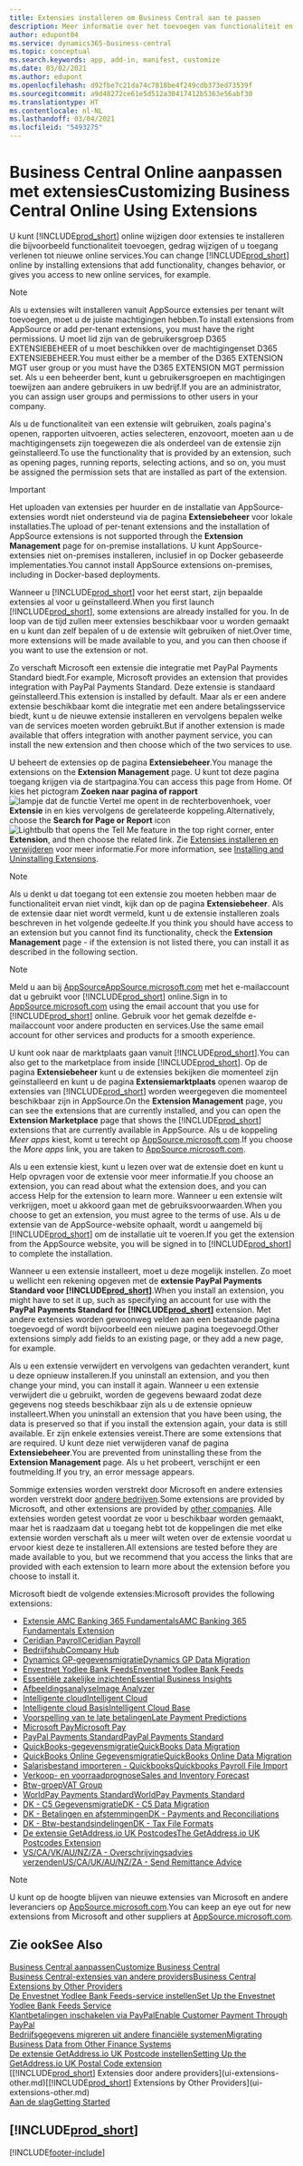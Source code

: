 ```yaml
---
title: Extensies installeren om Business Central aan te passen
description: Meer informatie over het toevoegen van functionaliteit en het aanpassen van Business Central door extensies te installeren.
author: edupont04
ms.service: dynamics365-business-central
ms.topic: conceptual
ms.search.keywords: app, add-in, manifest, customize
ms.date: 03/02/2021
ms.author: edupont
ms.openlocfilehash: d92fbe7c21da74c7818be4f249cdb373ed73539f
ms.sourcegitcommit: a9d48272ce61e5d512a30417412b5363e56abf30
ms.translationtype: HT
ms.contentlocale: nl-NL
ms.lasthandoff: 03/04/2021
ms.locfileid: "5493275"
---
```

# <a name="customizing-business-central-online-using-extensions"></a><span data-ttu-id="e43f6-103">Business Central Online aanpassen met extensies</span><span class="sxs-lookup"><span data-stu-id="e43f6-103">Customizing Business Central Online Using Extensions</span></span>

<span data-ttu-id="e43f6-104">U kunt [!INCLUDE[prod_short](includes/prod_short.md)] online wijzigen door extensies te installeren die bijvoorbeeld functionaliteit toevoegen, gedrag wijzigen of u toegang verlenen tot nieuwe online services.</span><span class="sxs-lookup"><span data-stu-id="e43f6-104">You can change [!INCLUDE[prod_short](includes/prod_short.md)] online by installing extensions that add functionality, changes behavior, or gives you access to new online services, for example.</span></span>

> [!NOTE]
> <span data-ttu-id="e43f6-105">Als u extensies wilt installeren vanuit AppSource extensies per tenant wilt toevoegen, moet u de juiste machtigingen hebben.</span><span class="sxs-lookup"><span data-stu-id="e43f6-105">To install extensions from AppSource or add per-tenant extensions, you must have the right permissions.</span></span> <span data-ttu-id="e43f6-106">U moet lid zijn van de gebruikersgroep D365 EXTENSIEBEHEER of u moet beschikken over de machtigingenset D365 EXTENSIEBEHEER.</span><span class="sxs-lookup"><span data-stu-id="e43f6-106">You must either be a member of the D365 EXTENSION MGT user group or you must have the D365 EXTENSION MGT permission set.</span></span> <span data-ttu-id="e43f6-107">Als u een beheerder bent, kunt u gebruikersgroepen en machtigingen toewijzen aan andere gebruikers in uw bedrijf.</span><span class="sxs-lookup"><span data-stu-id="e43f6-107">If you are an administrator, you can assign user groups and permissions to other users in your company.</span></span>

<span data-ttu-id="e43f6-108">Als u de functionaliteit van een extensie wilt gebruiken, zoals pagina's openen, rapporten uitvoeren, acties selecteren, enzovoort, moeten aan u de machtigingensets zijn toegewezen die als onderdeel van de extensie zijn geïnstalleerd.</span><span class="sxs-lookup"><span data-stu-id="e43f6-108">To use the functionality that is provided by an extension, such as opening pages, running reports, selecting actions, and so on, you must be assigned the permission sets that are installed as part of the extension.</span></span>

> [!IMPORTANT]  
> <span data-ttu-id="e43f6-109">Het uploaden van extensies per huurder en de installatie van AppSource-extensies wordt niet ondersteund via de pagina **Extensiebeheer** voor lokale installaties.</span><span class="sxs-lookup"><span data-stu-id="e43f6-109">The upload of per-tenant extensions and the installation of AppSource extensions is not supported through the **Extension Management** page for on-premise installations.</span></span> <span data-ttu-id="e43f6-110">U kunt AppSource-extensies niet on-premises installeren, inclusief in op Docker gebaseerde implementaties.</span><span class="sxs-lookup"><span data-stu-id="e43f6-110">You cannot install AppSource extensions on-premises, including in Docker-based deployments.</span></span>

<span data-ttu-id="e43f6-111">Wanneer u [!INCLUDE[prod_short](includes/prod_short.md)] voor het eerst start, zijn bepaalde extensies al voor u geïnstalleerd.</span><span class="sxs-lookup"><span data-stu-id="e43f6-111">When you first launch [!INCLUDE[prod_short](includes/prod_short.md)], some extensions are already installed for you.</span></span> <span data-ttu-id="e43f6-112">In de loop van de tijd zullen meer extensies beschikbaar voor u worden gemaakt en u kunt dan zelf bepalen of u de extensie wilt gebruiken of niet.</span><span class="sxs-lookup"><span data-stu-id="e43f6-112">Over time, more extensions will be made available to you, and you can then choose if you want to use the extension or not.</span></span>

<span data-ttu-id="e43f6-113">Zo verschaft Microsoft een extensie die integratie met PayPal Payments Standard biedt.</span><span class="sxs-lookup"><span data-stu-id="e43f6-113">For example, Microsoft provides an extension that provides integration with PayPal Payments Standard.</span></span> <span data-ttu-id="e43f6-114">Deze extensie is standaard geïnstalleerd.</span><span class="sxs-lookup"><span data-stu-id="e43f6-114">This extension is installed by default.</span></span>
<span data-ttu-id="e43f6-115">Maar als er een andere extensie beschikbaar komt die integratie met een andere betalingsservice biedt, kunt u de nieuwe extensie installeren en vervolgens bepalen welke van de services moeten worden gebruikt.</span><span class="sxs-lookup"><span data-stu-id="e43f6-115">But if another extension is made available that offers integration with another payment service, you can install the new extension and then choose which of the two services to use.</span></span>  

<span data-ttu-id="e43f6-116">U beheert de extensies op de pagina **Extensiebeheer**.</span><span class="sxs-lookup"><span data-stu-id="e43f6-116">You manage the extensions on the **Extension Management** page.</span></span> <span data-ttu-id="e43f6-117">U kunt tot deze pagina toegang krijgen via de startpagina.</span><span class="sxs-lookup"><span data-stu-id="e43f6-117">You can access this page from Home.</span></span> <span data-ttu-id="e43f6-118">Of kies het pictogram **Zoeken naar pagina of rapport** ![lampje dat de functie Vertel me opent](media/ui-search/search_small.png "Vertel me wat u wilt doen") in de rechterbovenhoek, voer **Extensie** in en kies vervolgens de gerelateerde koppeling.</span><span class="sxs-lookup"><span data-stu-id="e43f6-118">Alternatively, choose the **Search for Page or Report** icon ![Lightbulb that opens the Tell Me feature](media/ui-search/search_small.png "Tell me what you want to do") in the top right corner, enter **Extension**, and then choose the related link.</span></span> <span data-ttu-id="e43f6-119">Zie [Extensies installeren en verwijderen](ui-extensions-install-uninstall.md) voor meer informatie.</span><span class="sxs-lookup"><span data-stu-id="e43f6-119">For more information, see [Installing and Uninstalling Extensions](ui-extensions-install-uninstall.md).</span></span>

> [!NOTE]  
> <span data-ttu-id="e43f6-120">Als u denkt u dat toegang tot een extensie zou moeten hebben maar de functionaliteit ervan niet vindt, kijk dan op de pagina **Extensiebeheer**. Als de extensie daar niet wordt vermeld, kunt u de extensie installeren zoals beschreven in het volgende gedeelte.</span><span class="sxs-lookup"><span data-stu-id="e43f6-120">If you think you should have access to an extension but you cannot find its functionality, check the **Extension Management** page - if the extension is not listed there, you can install it as described in the following section.</span></span>  

> [!NOTE]  
> <span data-ttu-id="e43f6-121">Meld u aan bij [AppSourceAppSource.microsoft.com](https://appsource.microsoft.com/) met het e-mailaccount dat u gebruikt voor [!INCLUDE[prod_short](includes/prod_short.md)] online.</span><span class="sxs-lookup"><span data-stu-id="e43f6-121">Sign in to [AppSource.microsoft.com](https://appsource.microsoft.com/) using the email account that you use for [!INCLUDE[prod_short](includes/prod_short.md)] online.</span></span> <span data-ttu-id="e43f6-122">Gebruik voor het gemak dezelfde e-mailaccount voor andere producten en services.</span><span class="sxs-lookup"><span data-stu-id="e43f6-122">Use the same email account for other services and products for a smooth experience.</span></span>  

<span data-ttu-id="e43f6-123">U kunt ook naar de marktplaats gaan vanuit [!INCLUDE[prod_short](includes/prod_short.md)].</span><span class="sxs-lookup"><span data-stu-id="e43f6-123">You can also get to the marketplace from inside [!INCLUDE[prod_short](includes/prod_short.md)].</span></span> <span data-ttu-id="e43f6-124">Op de pagina **Extensiebeheer** kunt u de extensies bekijken die momenteel zijn geïnstalleerd en kunt u de pagina **Extensiemarktplaats** openen waarop de extensies van [!INCLUDE[prod_short](includes/prod_short.md)] worden weergegeven die momenteel beschikbaar zijn in AppSource.</span><span class="sxs-lookup"><span data-stu-id="e43f6-124">On the **Extension Management** page, you can see the extensions that are currently installed, and you can open the **Extension Marketplace** page that shows the [!INCLUDE[prod_short](includes/prod_short.md)] extensions that are currently available in AppSource.</span></span> <span data-ttu-id="e43f6-125">Als u de koppeling *Meer apps* kiest, komt u terecht op [AppSource.microsoft.com](https://appsource.microsoft.com/marketplace/apps?product=dynamics-365%3Bdynamics-365-business-central&page=1).</span><span class="sxs-lookup"><span data-stu-id="e43f6-125">If you choose the *More apps* link, you are taken to [AppSource.microsoft.com](https://appsource.microsoft.com/marketplace/apps?product=dynamics-365%3Bdynamics-365-business-central&page=1).</span></span>  

<span data-ttu-id="e43f6-126">Als u een extensie kiest, kunt u lezen over wat de extensie doet en kunt u Help opvragen voor de extensie voor meer informatie.</span><span class="sxs-lookup"><span data-stu-id="e43f6-126">If you choose an extension, you can read about what the extension does, and you can access Help for the extension to learn more.</span></span> <span data-ttu-id="e43f6-127">Wanneer u een extensie wilt verkrijgen, moet u akkoord gaan met de gebruiksvoorwaarden.</span><span class="sxs-lookup"><span data-stu-id="e43f6-127">When you choose to get an extension, you must agree to the terms of use.</span></span> <span data-ttu-id="e43f6-128">Als u de extensie van de AppSource-website ophaalt, wordt u aangemeld bij [!INCLUDE[prod_short](includes/prod_short.md)] om de installatie uit te voeren.</span><span class="sxs-lookup"><span data-stu-id="e43f6-128">If you get the extension from the AppSource website, you will be signed in to [!INCLUDE[prod_short](includes/prod_short.md)] to complete the installation.</span></span>  

<span data-ttu-id="e43f6-129">Wanneer u een extensie installeert, moet u deze mogelijk instellen. Zo moet u wellicht een rekening opgeven met de **extensie PayPal Payments Standard voor [!INCLUDE[prod_short](includes/prod_short.md)]**.</span><span class="sxs-lookup"><span data-stu-id="e43f6-129">When you install an extension, you might have to set it up, such as specifying an account for use with the **PayPal Payments Standard for [!INCLUDE[prod_short](includes/prod_short.md)]** extension.</span></span>
<span data-ttu-id="e43f6-130">Met andere extensies worden gewoonweg velden aan een bestaande pagina toegevoegd of wordt bijvoorbeeld een nieuwe pagina toegevoegd.</span><span class="sxs-lookup"><span data-stu-id="e43f6-130">Other extensions simply add fields to an existing page, or they add a new page, for example.</span></span>   

<span data-ttu-id="e43f6-131">Als u een extensie verwijdert en vervolgens van gedachten verandert, kunt u deze opnieuw installeren.</span><span class="sxs-lookup"><span data-stu-id="e43f6-131">If you uninstall an extension, and you then change your mind, you can install it again.</span></span> <span data-ttu-id="e43f6-132">Wanneer u een extensie verwijdert die u gebruikt, worden de gegevens bewaard zodat deze gegevens nog steeds beschikbaar zijn als u de extensie opnieuw installeert.</span><span class="sxs-lookup"><span data-stu-id="e43f6-132">When you uninstall an extension that you have been using, the data is preserved so that if you install the extension again, your data is still available.</span></span> <span data-ttu-id="e43f6-133">Er zijn enkele extensies vereist.</span><span class="sxs-lookup"><span data-stu-id="e43f6-133">There are some extensions that are required.</span></span> <span data-ttu-id="e43f6-134">U kunt deze niet verwijderen vanaf de pagina **Extensiebeheer**.</span><span class="sxs-lookup"><span data-stu-id="e43f6-134">You are prevented from uninstalling these from the **Extension Management** page.</span></span> <span data-ttu-id="e43f6-135">Als u het probeert, verschijnt er een foutmelding.</span><span class="sxs-lookup"><span data-stu-id="e43f6-135">If you try, an error message appears.</span></span>  

<span data-ttu-id="e43f6-136">Sommige extensies worden verstrekt door Microsoft en andere extensies worden verstrekt door [andere bedrijven](ui-extensions-other.md).</span><span class="sxs-lookup"><span data-stu-id="e43f6-136">Some extensions are provided by Microsoft, and other extensions are provided by [other companies](ui-extensions-other.md).</span></span> <span data-ttu-id="e43f6-137">Alle extensies worden getest voordat ze voor u beschikbaar worden gemaakt, maar het is raadzaam dat u toegang hebt tot de koppelingen die met elke extensie worden verschaft als u meer wilt weten over de extensie voordat u ervoor kiest deze te installeren.</span><span class="sxs-lookup"><span data-stu-id="e43f6-137">All extensions are tested before they are made available to you, but we recommend that you access the links that are provided with each extension to learn more about the extension before you choose to install it.</span></span>  

<span data-ttu-id="e43f6-138">Microsoft biedt de volgende extensies:</span><span class="sxs-lookup"><span data-stu-id="e43f6-138">Microsoft provides the following extensions:</span></span>  

* [<span data-ttu-id="e43f6-139">Extensie AMC Banking 365 Fundamentals</span><span class="sxs-lookup"><span data-stu-id="e43f6-139">AMC Banking 365 Fundamentals Extension</span></span>](ui-extensions-amc-banking.md)
* [<span data-ttu-id="e43f6-140">Ceridian Payroll</span><span class="sxs-lookup"><span data-stu-id="e43f6-140">Ceridian Payroll</span></span>](ui-extensions-ceridian-payroll.md)
* [<span data-ttu-id="e43f6-141">Bedrijfshub</span><span class="sxs-lookup"><span data-stu-id="e43f6-141">Company Hub</span></span>](ui-extensions-company-hub.md)  
* [<span data-ttu-id="e43f6-142">Dynamics GP-gegevensmigratie</span><span class="sxs-lookup"><span data-stu-id="e43f6-142">Dynamics GP Data Migration</span></span>](ui-extensions-dynamicsgp-data-migration.md)
* [<span data-ttu-id="e43f6-143">Envestnet Yodlee Bank Feeds</span><span class="sxs-lookup"><span data-stu-id="e43f6-143">Envestnet Yodlee Bank Feeds</span></span>](ui-extensions-yodlee-bank-feeds.md)
* [<span data-ttu-id="e43f6-144">Essentiële zakelijke inzichten</span><span class="sxs-lookup"><span data-stu-id="e43f6-144">Essential Business Insights</span></span>](ui-extensions-essential-business-insights.md)
* [<span data-ttu-id="e43f6-145">Afbeeldingsanalyse</span><span class="sxs-lookup"><span data-stu-id="e43f6-145">Image Analyzer</span></span>](ui-extensions-image-analyzer.md)
* [<span data-ttu-id="e43f6-146">Intelligente cloud</span><span class="sxs-lookup"><span data-stu-id="e43f6-146">Intelligent Cloud</span></span>](ui-extensions-data-replication.md)
* [<span data-ttu-id="e43f6-147">Intelligente cloud Basis</span><span class="sxs-lookup"><span data-stu-id="e43f6-147">Intelligent Cloud Base</span></span>](ui-extensions-intelligent-cloud.md)  
* [<span data-ttu-id="e43f6-148">Voorspelling van te late betalingen</span><span class="sxs-lookup"><span data-stu-id="e43f6-148">Late Payment Predictions</span></span>](ui-extensions-late-payment-prediction.md)
* [<span data-ttu-id="e43f6-149">Microsoft Pay</span><span class="sxs-lookup"><span data-stu-id="e43f6-149">Microsoft Pay</span></span>](ui-extensions-microsoft-pay-payments.md)
* [<span data-ttu-id="e43f6-150">PayPal Payments Standard</span><span class="sxs-lookup"><span data-stu-id="e43f6-150">PayPal Payments Standard</span></span>](ui-extensions-paypal-payments-standard.md)
* [<span data-ttu-id="e43f6-151">QuickBooks-gegevensmigratie</span><span class="sxs-lookup"><span data-stu-id="e43f6-151">QuickBooks Data Migration</span></span>](ui-extensions-quickbooks-data-migration.md)
* [<span data-ttu-id="e43f6-152">QuickBooks Online Gegevensmigratie</span><span class="sxs-lookup"><span data-stu-id="e43f6-152">QuickBooks Online Data Migration</span></span>](ui-extensions-quickbooks-online-data-migration.md)
* [<span data-ttu-id="e43f6-153">Salarisbestand importeren - Quickbooks</span><span class="sxs-lookup"><span data-stu-id="e43f6-153">Quickbooks Payroll File Import</span></span>](ui-extensions-quickbooks-payroll.md)
* [<span data-ttu-id="e43f6-154">Verkoop- en voorraadprognose</span><span class="sxs-lookup"><span data-stu-id="e43f6-154">Sales and Inventory Forecast</span></span>](ui-extensions-sales-forecast.md)
* [<span data-ttu-id="e43f6-155">Btw-groep</span><span class="sxs-lookup"><span data-stu-id="e43f6-155">VAT Group</span></span>](ui-extensions-vat-group.md)
* [<span data-ttu-id="e43f6-156">WorldPay Payments Standard</span><span class="sxs-lookup"><span data-stu-id="e43f6-156">WorldPay Payments Standard</span></span>](ui-extensions-worldpay-payments-standard.md)
* [<span data-ttu-id="e43f6-157">DK - C5 Gegevensmigratie</span><span class="sxs-lookup"><span data-stu-id="e43f6-157">DK - C5 Data Migration</span></span>](ui-extensions-c5-data-migration.md)
* [<span data-ttu-id="e43f6-158">DK - Betalingen en afstemmingen</span><span class="sxs-lookup"><span data-stu-id="e43f6-158">DK - Payments and Reconciliations</span></span>](ui-extensions-payments-reconciliation-formats-dk.md)
* [<span data-ttu-id="e43f6-159">DK - Btw-bestandsindelingen</span><span class="sxs-lookup"><span data-stu-id="e43f6-159">DK - Tax File Formats</span></span>](ui-extensions-tax-file-formats-dk.md)
* [<span data-ttu-id="e43f6-160">De extensie GetAddress.io UK Postcodes</span><span class="sxs-lookup"><span data-stu-id="e43f6-160">The GetAddress.io UK Postcodes Extension</span></span>](LocalFunctionality/UnitedKingdom/ui-extensions-getaddressio.md)  
* [<span data-ttu-id="e43f6-161">VS/CA/VK/AU/NZ/ZA - Overschrijvingsadvies verzenden</span><span class="sxs-lookup"><span data-stu-id="e43f6-161">US/CA/UK/AU/NZ/ZA - Send Remittance Advice</span></span>](ui-extensions-send-remittance-advice.md)

> [!NOTE]  
> <span data-ttu-id="e43f6-162">U kunt op de hoogte blijven van nieuwe extensies van Microsoft en andere leveranciers op [AppSource.microsoft.com](https://appsource.microsoft.com/marketplace/apps?product=dynamics-365%3Bdynamics-365-business-central&page=1).</span><span class="sxs-lookup"><span data-stu-id="e43f6-162">You can keep an eye out for new extensions from Microsoft and other suppliers at [AppSource.microsoft.com](https://appsource.microsoft.com/marketplace/apps?product=dynamics-365%3Bdynamics-365-business-central&page=1).</span></span>

## <a name="see-also"></a><span data-ttu-id="e43f6-163">Zie ook</span><span class="sxs-lookup"><span data-stu-id="e43f6-163">See Also</span></span>

[<span data-ttu-id="e43f6-164">Business Central aanpassen</span><span class="sxs-lookup"><span data-stu-id="e43f6-164">Customize Business Central</span></span>](ui-customizing-overview.md)  
[<span data-ttu-id="e43f6-165">Business Central-extensies van andere providers</span><span class="sxs-lookup"><span data-stu-id="e43f6-165">Business Central Extensions by Other Providers</span></span>](ui-extensions-other.md)  
[<span data-ttu-id="e43f6-166">De Envestnet Yodlee Bank Feeds-service instellen</span><span class="sxs-lookup"><span data-stu-id="e43f6-166">Set Up the Envestnet Yodlee Bank Feeds Service</span></span>](bank-how-setup-bank-statement-service.md)  
[<span data-ttu-id="e43f6-167">Klantbetalingen inschakelen via PayPal</span><span class="sxs-lookup"><span data-stu-id="e43f6-167">Enable Customer Payment Through PayPal</span></span>](sales-how-enable-payment-service-extensions.md)  
[<span data-ttu-id="e43f6-168">Bedrijfsgegevens migreren uit andere financiële systemen</span><span class="sxs-lookup"><span data-stu-id="e43f6-168">Migrating Business Data from Other Finance Systems</span></span>](across-import-data-configuration-packages.md)  
[<span data-ttu-id="e43f6-169">De extensie GetAddress.io UK Postcode instellen</span><span class="sxs-lookup"><span data-stu-id="e43f6-169">Setting Up the GetAddress.io UK Postal Code extension</span></span>](LocalFunctionality/UnitedKingdom/uk-setup-postal-code-service.md)  
<span data-ttu-id="e43f6-170">[[!INCLUDE[prod_short](includes/prod_short.md)] Extensies door andere providers](ui-extensions-other.md)</span><span class="sxs-lookup"><span data-stu-id="e43f6-170">[[!INCLUDE[prod_short](includes/prod_short.md)] Extensions by Other Providers](ui-extensions-other.md)</span></span>  
[<span data-ttu-id="e43f6-171">Aan de slag</span><span class="sxs-lookup"><span data-stu-id="e43f6-171">Getting Started</span></span>](product-get-started.md)  

## [!INCLUDE[prod_short](includes/free_trial_md.md)]  


[!INCLUDE[footer-include](includes/footer-banner.md)]
